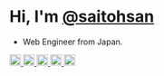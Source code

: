# Hi, I'm [@saitohsan](https://github.com/saitohsan/saitohsan/)

* Web Engineer from Japan.
<p align="left">
  <a href="https://github.com/saitohsan">
    <img height="20" src="https://komarev.com/ghpvc/?username=saitohsan" />
  </a>
  <a href="https://github.com/saitohsan">
    <img height="20" src="https://img.shields.io/github/followers/saitohsan?label=follow&logo=github&style=flat" />
  </a>
  <a href="http://qiita.com/saitohsan">
    <img height="20" src="https://qiita-badge.apiapi.app/s/saitohsan/posts.svg" />
  </a>
  <a href="http://qiita.com/saitohsan">
    <img height="20" src="https://qiita-badge.apiapi.app/s/saitohsan/contributions.svg" />
  </a>
  <a href="https://zenn.dev/saitohsan">
    <img height="20" src="https://badgen.org/img/zenn/saitohsan/articles?style=plastic" />
  </a>
</p>
